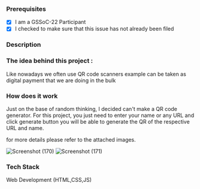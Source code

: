 ### Prerequisites

- [X] I am a GSSoC-22 Participant
- [X] I checked to make sure that this issue has not already been filed

### Description

### The idea behind this project :
Like nowadays we often use QR code scanners example can be taken as digital payment that we are doing in the bulk  

### How does it work
Just on the base of random thinking, I decided can't make a QR code generator. For this project, you just need to enter your name or any URL and click generate button you will be able to generate the QR of the respective URL and name.

for more details please refer to the attached images.


![Screenshot (170)](https://user-images.githubusercontent.com/73521123/166518588-904aad1e-f48f-4491-99eb-c8e8cfa074c1.png)
![Screenshot (171)](https://user-images.githubusercontent.com/73521123/166518615-c708984e-f32a-4a6a-9a1c-2d8a7e3f5ef5.png)




### Tech Stack

Web Development (HTML,CSS,JS)

